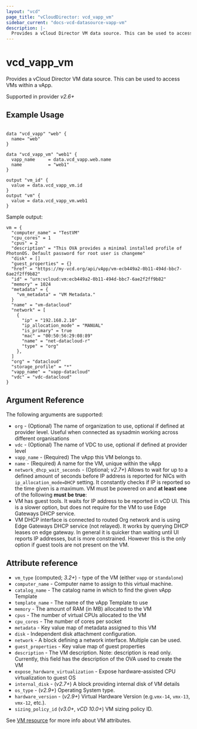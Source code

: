 ```yaml
---
layout: "vcd"
page_title: "vCloudDirector: vcd_vapp_vm"
sidebar_current: "docs-vcd-datasource-vapp-vm"
description: |-
  Provides a vCloud Director VM data source. This can be used to access VMs within a vApp.
---
```


# vcd\_vapp\_vm

Provides a vCloud Director VM data source. This can be used to access VMs within a vApp.

Supported in provider *v2.6+*

## Example Usage

```hcl

data "vcd_vapp" "web" {
  name= "web"
}

data "vcd_vapp_vm" "web1" {
  vapp_name     = data.vcd_vapp.web.name
  name          = "web1"
}

output "vm_id" {
  value = data.vcd_vapp_vm.id
}
output "vm" {
  value = data.vcd_vapp_vm.web1
}
```

Sample output:

```
vm = {
  "computer_name" = "TestVM"
  "cpu_cores" = 1
  "cpus" = 2
  "description" = "This OVA provides a minimal installed profile of PhotonOS. Default password for root user is changeme"
  "disk" = []
  "guest_properties" = {}
  "href" = "https://my-vcd.org/api/vApp/vm-ecb449a2-0b11-494d-bbc7-6ae2f2ff9b82"
  "id" = "urn:vcloud:vm:ecb449a2-0b11-494d-bbc7-6ae2f2ff9b82"
  "memory" = 1024
  "metadata" = {
    "vm_metadata" = "VM Metadata."
  }
  "name" = "vm-datacloud"
  "network" = [
    {
      "ip" = "192.168.2.10"
      "ip_allocation_mode" = "MANUAL"
      "is_primary" = true
      "mac" = "00:50:56:29:08:89"
      "name" = "net-datacloud-r"
      "type" = "org"
    },
  ]
  "org" = "datacloud"
  "storage_profile" = "*"
  "vapp_name" = "vapp-datacloud"
  "vdc" = "vdc-datacloud"
}
```

## Argument Reference

The following arguments are supported:

* `org` - (Optional) The name of organization to use, optional if defined at provider level. Useful when connected as sysadmin working across different organisations
* `vdc` - (Optional) The name of VDC to use, optional if defined at provider level
* `vapp_name` - (Required) The vApp this VM belongs to.
* `name` - (Required) A name for the VM, unique within the vApp 
* `network_dhcp_wait_seconds` - (Optional; *v2.7+*) Allows to wait for up to a defined amount of
  seconds before IP address is reported for NICs with `ip_allocation_mode=DHCP` setting. It
  constantly checks if IP is reported so the time given is a maximum. VM must be powered on and 
  __at least one__ of the following __must be true__:
 * VM has guest tools. It waits for IP address to be reported in vCD UI. This is a slower option, but
  does not require for the VM to use Edge Gateways DHCP service.
 * VM DHCP interface is connected to routed Org network and is using Edge Gateways DHCP service (not
  relayed). It works by querying DHCP leases on edge gateway. In general it is quicker than waiting
  until UI reports IP addresses, but is more constrained. However this is the only option if guest
  tools are not present on the VM.

## Attribute reference

* `vm_type` (computed; *3.2+*) - type of the VM (either `vapp` or `standalone`)
* `computer_name` -  Computer name to assign to this virtual machine. 
* `catalog_name` -  The catalog name in which to find the given vApp Template
* `template_name` -  The name of the vApp Template to use
* `memory` -  The amount of RAM (in MB) allocated to the VM
* `cpus` -  The number of virtual CPUs allocated to the VM
* `cpu_cores` -  The number of cores per socket
* `metadata` -  Key value map of metadata assigned to this VM
* `disk` -  Independent disk attachment configuration.
* `network` -  A block defining a network interface. Multiple can be used.
* `guest_properties` -  Key value map of guest properties
* `description`  -  The VM description. Note: description is read only. Currently, this field has
  the description of the OVA used to create the VM
* `expose_hardware_virtualization` -  Expose hardware-assisted CPU virtualization to guest OS
* `internal_disk` - (*v2.7+*) A block providing internal disk of VM details
* `os_type` - (*v2.9+*) Operating System type.
* `hardware_version` - (*v2.9+*) Virtual Hardware Version (e.g.`vmx-14`, `vmx-13`, `vmx-12`, etc.).
* `sizing_policy_id` (*v3.0+*, *vCD 10.0+*) VM sizing policy ID.


See [VM resource](/docs/providers/vcd/r/vapp_vm.html#attribute-reference) for more info about VM attributes.
